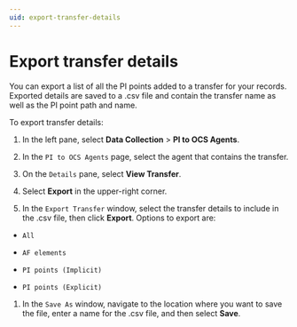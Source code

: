 ```yaml
---
uid: export-transfer-details
---
```


# Export transfer details

You can export a list of all the PI points added to a transfer for your records. Exported details are saved to a .csv file and contain the transfer name as well as the PI point path and name.

To export transfer details:

1. In the left pane, select **Data Collection** > **PI to OCS Agents**.

1. In the `PI to OCS Agents` page, select the agent that contains the transfer.
 
1. On the `Details` pane, select **View Transfer**.

1. Select **Export** in the upper-right corner.

1. In the `Export Transfer` window, select the transfer details to include in the .csv file, then click **Export**. Options to export are:

  - `All`

  - `AF elements`

  - `PI points (Implicit)`

  - `PI points (Explicit)`
   
1. In the `Save As` window, navigate to the location where you want to save the file, enter a name for the .csv file, and then select **Save**.
